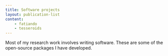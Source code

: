 ```yaml
---
title: Software projects
layout: publication-list
content:
    - fatiando
    - tesseroids
---
```


Most of my research work involves writing software. These are some of the
open-source packages I have developed.
